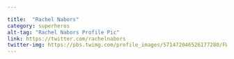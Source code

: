 ```yaml
---

title:  "Rachel Nabors"
category: superheros
alt-tag: "Rachel Nabors Profile Pic"
link: https://twitter.com/rachelnabors
twitter-img: https://pbs.twimg.com/profile_images/571472046526177280/FWHEBTvJ_400x400.jpeg
---
```

